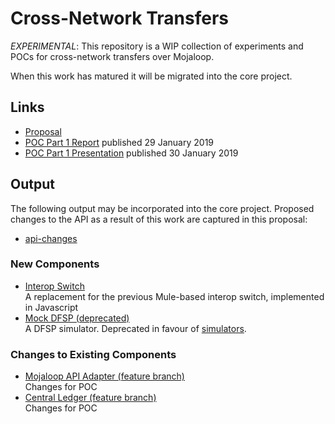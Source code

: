 # Cross-Network Transfers

*_EXPERIMENTAL_*: This repository is a WIP collection of experiments and POCs for cross-network transfers over Mojaloop.

When this work has matured it will be migrated into the core project.

## Links

 * [Proposal](./blob/master/proposal.md)
 * [POC Part 1 Report](./blob/master/part1.md) published 29 January 2019
 * [POC Part 1 Presentation](./blob/master/part1.pdf) published 30 January 2019

## Output

The following output may be incorporated into the core project. Proposed changes to the API as a result of this work are captured in this proposal:

  * [api-changes](./blob/master/api-changes.md)


### New Components
  * [Interop Switch](../interops-switch-js/)  
  A replacement for the previous Mule-based interop switch, implemented in Javascript
  * [Mock DFSP (deprecated)](../mock-dfsp/)  
  A DFSP simulator. Deprecated in favour of [simulators](../simulators/).

### Changes to Existing Components
  * [Mojaloop API Adapter (feature branch)](../ml-api-adapter/tree/feature/cross-network)  
  Changes for POC
  * [Central Ledger (feature branch)](../central-ledger/tree/feature/cross-network)  
  Changes for POC